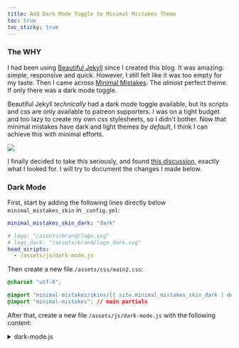 ```yaml
---
title: Add Dark Mode Toggle to Minimal Mistakes Theme
toc: true
toc_sticky: true
---
```

### The WHY
I had been using [Beautiful Jekyll](https://github.com/daattali/beautiful-jekyll) since I created this blog. It was amazing: simple, responsive and quick. However, I still felt like it was too empty for my taste. Then I came across [Minimal Mistakes](https://github.com/mmistakes/minimal-mistakes). The *almost* perfect theme. If only there was a dark mode toggle.

Beautiful Jekyll *technically* had a dark mode toggle available, but its scripts and css are only available to patreon supporters. I was on a tight budget and too lazy to create my own css stylesheets, so I didn't bother. Now that minimal mistakes have dark and light themes *by default*, I think I can achieve this with minimal efforts.

![](https://files.catbox.moe/76q2iq.gif)

I finally decided to take this seriously, and found [this discussion](https://github.com/mmistakes/minimal-mistakes/discussions/2033), exactly what I looked for. I will try to document the changes I made below.

### Dark Mode
First, start by adding the following lines directly below `minimal_mistakes_skin` in `_config.yml`:
```yaml
minimal_mistakes_skin_dark: "dark"

# logo: "/assets/brand/logo.svg"
# logo_dark: "/assets/brand/logo_dark.svg"
head_scripts:
  - /assets/js/dark-mode.js
```

Then create a new file `/assets/css/main2.css`:
```css
@charset "utf-8";

@import "minimal-mistakes/skins/{{ site.minimal_mistakes_skin_dark | default: 'dark' }}"; // skin
@import "minimal-mistakes"; // main partials
```

After that, create a new file `/assets/js/dark-mode.js` with the following content:
<details>
  
<summary>dark-mode.js</summary>
<div markdown=1>
```js
function changeGiscusTheme(theme) {
      function sendMessage(message) {
            const iframe = document.querySelector('iframe.giscus-frame');
            if (!iframe) return;
            iframe.contentWindow.postMessage({ giscus: message }, 'https://giscus.app');
      }
      sendMessage({
            setConfig: {
                  theme: theme
            }
      });
}

function updateThemeButton(){
      let currentTheme = sessionStorage.getItem('theme');
      let themeToggle = document.getElementById('theme-toggle');
      if (currentTheme === 'dark') {
            themeToggle.classList.remove('fa-adjust');
            themeToggle.classList.add('fa-sun');
      } else {
            themeToggle.classList.remove('fa-sun');
            themeToggle.classList.add('fa-adjust');
      }
}

function toggleTheme() {
      themeToggle = document.getElementById('theme-toggle');
      node1 = document.getElementById('theme_source');
      node2 = document.getElementById('theme_source_2');
      if (node1.getAttribute('rel')=='stylesheet') {
            node1.setAttribute('rel', 'stylesheet alternate');
            node2.setAttribute('rel', 'stylesheet');
            sessionStorage.setItem('theme', 'dark');
            changeGiscusTheme("dark");
          } else {
            node1.setAttribute('rel', 'stylesheet');
            node2.setAttribute('rel', 'stylesheet alternate');
            sessionStorage.setItem('theme', 'light');
            changeGiscusTheme("light");
          }
      updateThemeButton();
}
```

Note: You can safely remove the functions `changeGiscusTheme` if you do not use Giscus as comments system.
{: .notice--info}
</div>
</details>


Next, in the file `_includes/head.html`, copy from [mmistakes/minimal-mistakes](https://github.com/mmistakes/minimal-mistakes/blob/master/_includes/head.html) if using remote theme. Find the following line:
```html
<link rel="stylesheet" href="{{ '/assets/css/main.css' | relative_url }}">
```

Replace it with:
```html
{% raw %}<link title="main" rel="stylesheet" href="{{ '/assets/css/main.css' | relative_url }}" id="theme_source">
<link rel="stylesheet alternate" href="{{ '/assets/css/main2.css' | relative_url }}" id="theme_source_2">
<script>
    let theme = sessionStorage.getItem('theme');
    if(theme === "dark")
    {
      sessionStorage.setItem('theme', 'dark');
      node1 = document.getElementById('theme_source');
      node2 = document.getElementById('theme_source_2');
      node1.setAttribute('rel', 'stylesheet alternate'); 
      node2.setAttribute('rel', 'stylesheet');
    }
    else
    {
      sessionStorage.setItem('theme', 'light');
    }
</script>{% endraw %}
```

Then, find the file `_includes/masthead.html`, again, copy from [mmistakes/minimal-mistakes](https://github.com/mmistakes/minimal-mistakes/blob/master/_includes/masthead.html) if it does not already exist. Add the following to the **top** of the file:
```liquid
{% raw %}{% capture logo_path %}{{ site.logo }}{% endcapture %}
{% capture logo_path_dark %}{{ site.logo_dark }}{% endcapture %}{% endraw %}
```

In the same file, find the following code:
```liquid
{% raw %}{% unless logo_path == empty %}
  <a class="site-logo" href="{{ '/' | relative_url }}"><img src="{{ logo_path | relative_url }}" alt="{{ site.masthead_title | default: site.title }}"></a>
{% endunless %}{% endraw %}
```

Replace it with:
```liquid
{% raw %}{% unless logo_path == empty %}
  <a class="site-logo" href="{{ '/' | relative_url }}">
      <picture>
        {% unless logo_path_dark == empty %}
          <!-- dark mode logo -->
          <source
            srcset="{{ logo_path_dark | relative_url }}"
            media="(prefers-color-scheme: dark)">
        {% endunless %}
        <img src="{{ logo_path | relative_url }}" alt="{{ site.masthead_title | default: site.title }}">
      </picture>
  </a>
{% endunless %}{% endraw %}
```

Then, find the following line in the same file:
```liquid
{% raw %}{% if site.search == true %}{% endraw %}
```

Add the following **above** this line:
```liquid
{% raw %}{% if site.minimal_mistakes_skin_dark %}
  <i class="fas fa-fw fa-adjust" id="theme-toggle" aria-hidden="true" title="Toggle between light and dark mode" onclick="toggleTheme(); return false;"></i>
{% endif %}{% endraw %}
```

### The End
If you've followed through, then dark mode should be added to your jekyll site using the Minimal Mistake theme! You can click the sun button next to the search button in the top right corner of this page to see its effects.
